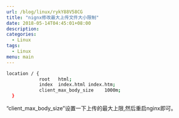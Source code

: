 ```yaml
---
url: /blog/linux/rykY88V58CG
title: "nignx修改最大上传文件大小限制"
date: 2018-05-14T04:45:01+08:00
description:
categories:
  - Linux
tags:
  - Linux
menu: main
---
```


```bash
location / {
            root   html;
            index  index.html index.htm;
            client_max_body_size    1000m;
  }

```

“client_max_body_size”设置一下上传的最大上限,然后重启nginx即可。